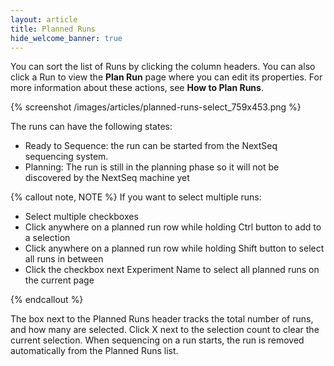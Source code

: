 ```yaml
---
layout: article
title: Planned Runs
hide_welcome_banner: true
---
```


You can sort the list of Runs by clicking the column headers.  You can also click a Run to view the **Plan Run** page where you can edit its properties. For more information about these actions, see **How to Plan Runs**.

{% screenshot /images/articles/planned-runs-select_759x453.png %}  

The runs can have the following states:

- Ready to Sequence: the run can be started from the NextSeq sequencing system.
- Planning: The run is still in the planning phase so it will not be discovered by the NextSeq machine yet

{% callout note, NOTE %}
If you want to select multiple runs:

- Select multiple checkboxes
- Click anywhere on a planned run row while holding Ctrl button to add to a selection
- Click anywhere on a planned run row while holding Shift button to select all runs in between
- Click the checkbox next Experiment Name to select all planned runs on the current page

{% endcallout %}

The box next to the Planned Runs header tracks the total number of runs, and how many are selected. Click X next to the selection count to clear the current selection.
When sequencing on a run starts, the run is removed automatically from the Planned Runs list.

